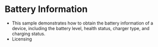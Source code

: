 # Battery Information<a name="EN-US_TOPIC_0000001127379279"></a>

-   This sample demonstrates how to obtain the battery information of a device, including the battery level, health status, charger type, and charging status.
-   Licensing

